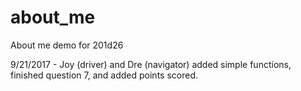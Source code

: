 # about_me
About me demo for 201d26

9/21/2017 - Joy (driver) and Dre (navigator) added simple functions, finished question 7, and added points scored.
